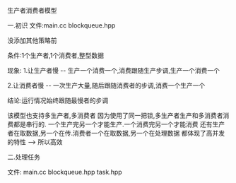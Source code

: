 
生产者消费者模型 

一.初识 
文件:main.cc blockqueue.hpp

没添加其他策略前

条件:1个生产者,1个消费者,整型数据

现象:
1.让生产者慢 -- 生产一个消费一个,消费跟随生产步调,生产一个消费一个

2.让消费者慢 -- 一次生产大量,随后跟随消费者的步调,消费一个生产一个

结论:运行情况始终跟随最慢者的步调


该模型也支持多生产者,多消费者
因为使用了同一把锁,多生产者生产和多消费者消费都是串行的.
一个生产完另一个才能生产.一个消费完另一个才能消费
还有生产者在取数据,另一个在传.消费者一个在取数据,另一个在处理数据
都体现了高并发的特性 --> 所以高效

二.处理任务

文件: main.cc blockqueue.hpp task.hpp
